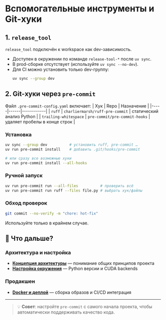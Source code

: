 # Вспомогательные инструменты и Git-хуки

## 1. `release_tool`

`release_tool` подключён к workspace как dev-зависимость.

- Доступен в окружении по команде `release-tool-*` после `uv sync`.
- В prod-сборке отсутствует (используйте `uv sync --no-dev`).
- Для CI можно установить только dev-группу:
  ```bash
  uv sync --group dev
  ```

## 2. Git-хуки через `pre-commit`

Файл `.pre-commit-config.yaml` включает:
| Хук | Repo | Назначение |
|-----|------|------------|
| `ruff` | `charliermarsh/ruff-pre-commit` | статический анализ Python |
| `trailing-whitespace` | `pre-commit/pre-commit-hooks` | удаляет пробелы в конце строк |

### Установка

```bash
uv sync --group dev          # установить ruff, pre-commit …
uv run pre-commit install    # добавить .git/hooks/pre-commit

# или сразу все возможные хуки
uv run pre-commit install --all-hooks
```

### Ручной запуск

```bash
uv run pre-commit run --all-files          # проверить всё
uv run pre-commit run ruff --files file.py # выбрать хук/файлы
```

### Обход проверок

```bash
git commit --no-verify -m "chore: hot-fix"
```

Используйте только в крайнем случае.

## 🎯 Что дальше?

### Архитектура и настройка
- **[Концепция архитектуры](01_architecture_concept.md)** — понимание общих принципов проекта
- **[Настройка окружения](03_environment_setup.md)** — Python версии и CUDA backends

### Продакшен
- **[Docker и деплой](07_docker_deployment.md)** — сборка образов и CI/CD интеграция

---

> 💡 **Совет**: настройте `pre-commit` с самого начала проекта, чтобы автоматически поддерживать качество кода.
